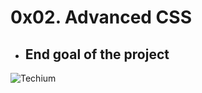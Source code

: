 # 0x02. Advanced CSS

- ## End goal of the project
![Techium](https://github.com/luciana-sarachu/holbertonschool-web_front_end/0x02-CSS_advanced/images/main/css.jpg?raw=true)
